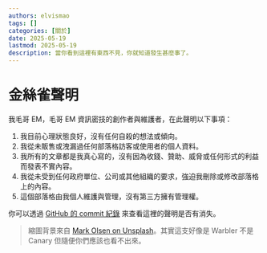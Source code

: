 ```yaml
---
authors: elvismao
tags: []
categories: [關於]
date: 2025-05-19
lastmod: 2025-05-19
description: 當你看到這裡有東西不見，你就知道發生甚麼事了。
---
```


# 金絲雀聲明

我毛哥 EM，毛哥 EM 資訊密技的創作者與維護者，在此聲明以下事項：

1. 我目前心理狀態良好，沒有任何自殺的想法或傾向。
2. 我從未販售或洩漏過任何部落格訪客或使用者的個人資料。
3. 我所有的文章都是我真心寫的，沒有因為收錢、贊助、威脅或任何形式的利益而發表不實內容。
4. 我從未受到任何政府單位、公司或其他組織的要求，強迫我刪除或修改部落格上的內容。
5. 這個部落格由我個人維護與管理，沒有第三方擁有管理權。

你可以透過 [GitHub 的 commit 紀錄](https://github.com/Edit-Mr/emtech/commits/main/post/canary-statement/index.md) 來查看這裡的聲明是否有消失。

> 縮圖背景來自 [Mark Olsen on Unsplash](https://unsplash.com/photos/yellow-bird-perched-on-white-flower-tjZPseTxe6k)。其實這支好像是 Warbler 不是 Canary 但隨便你們應該也看不出來。
